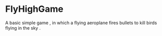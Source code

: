 # FlyHighGame
A basic simple game , in which a flying aeroplane fires bullets to kill birds flying in the sky .
